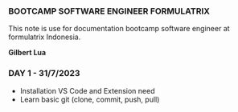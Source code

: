 ### BOOTCAMP SOFTWARE ENGINEER FORMULATRIX
This note is use for documentation bootcamp software engineer at formulatrix Indonesia.

**Gilbert Lua**

### DAY 1 - **31/7/2023**
- Installation VS Code and Extension need 
- Learn basic git (clone, commit, push, pull)